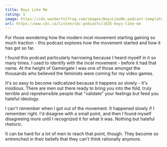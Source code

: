 ```yaml
---
title: Boys Like Me
rating: 5
image: https://cdn.wonderfulfrog.com/images/BoysLikeMe-podcast-template.avif
url: https://www.cbc.ca/listen/cbc-podcasts/1035-boys-like-me
---
```


For those wondering how the modern incel movement starting gaining so much traction - this podcast explores how the movement started and how it has got so far.

I found this podcast particularly harrowing because I heard myself in it so many times. I used to identify with the incel movement - before it had that name. At the height of Gamergate I was one of those amongst the thousands who believed the feminists were coming for my video games.

It's so easy to become radicalized because it happens so slowly - it's insidious. There are men out there ready to bring you into the fold, truly terrible and reprehensible people that "validate" your feelings but feed you hateful ideology.

I can't remember when I got out of the movement. It happened slowly if I remember right. I'd disagree with a small point, and then I found myself disagreeing more until I recognized it for what it was. Nothing but hateful rhetoric.

It can be hard for a lot of men to reach that point, though. They become so entrenched in their beliefs that they can't think rationally anymore.
